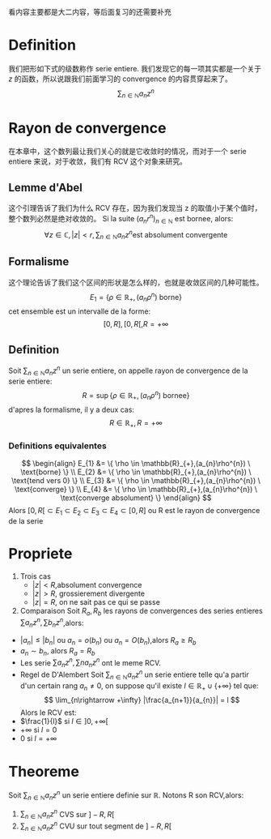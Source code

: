 看内容主要都是大二内容，等后面复习的还需要补充
# Definition
我们把形如下式的级数称作 serie entiere.
我们发现它的每一项其实都是一个关于 $z$ 的函数，所以说跟我们前面学习的 convergence 的内容贯穿起来了。
$$
\sum_{n \in \mathbb{N}} a_{n} z^{n}
$$
# Rayon de convergence
在本章中，这个数列最让我们关心的就是它收敛时的情况，而对于一个 serie entiere 来说，对于收敛，我们有 RCV 这个对象来研究。
## Lemme d'Abel
这个引理告诉了我们为什么 RCV 存在，因为我们发现当 z 的取值小于某个值时，整个数列必然是绝对收敛的。
Si la suite $(a_{n}r^{n})_{n \in \mathbb{N}}$ est bornee, alors:
$$
\forall z \in \mathbb{C},|z|<r,\sum_{n \in \mathbb{N}}a_{n}z^{n} \text{est absolument convergente}
$$
## Formalisme
这个理论告诉了我们这个区间的形状是怎么样的，也就是收敛区间的几种可能性。
$$
E_{1} = \{ \rho\in \mathbb{R}_{+},(a_{n}\rho^{n}) \ \text{borne} \}
$$
cet ensemble est un intervalle de la forme:
$$
[0,R],[0,R[,R = +\infty
$$
## Definition
Soit $\sum_{n \in \mathbb{N}} a_{n} z^{n}$ un serie entiere, on appelle rayon de convergence de la serie entiere:
$$
R = \sup\{ \rho \in \mathbb{R}_{+},(a_{n}\rho^{n}) \ \text{bornee} \}
$$
d'apres la formalisme, il y a deux cas:
$$
R \in \mathbb{R}_{+},R = +\infty
$$
### Definitions equivalentes
$$
\begin{align}
E_{1} &= \{ \rho \in \mathbb{R}_{+},(a_{n}\rho^{n}) \ \text{borne} \} \\
E_{2} &= \{ \rho \in \mathbb{R}_{+},(a_{n}\rho^{n}) \ \text{tend vers 0} \} \\
E_{3} &= \{ \rho \in \mathbb{R}_{+},(a_{n}\rho^{n}) \ \text{converge} \} \\
E_{4} &= \{ \rho \in \mathbb{R}_{+},(a_{n}\rho^{n}) \ \text{converge absolument} \}
\end{align}
$$
Alors $[0,R[\subset E_{1} \subset E_{2} \subset E_{3} \subset E_{4} \subset [0,R]$ ou R est le rayon de convergence de la serie

# Propriete
1. Trois cas
	- $|z|<R$,absolument convergence 
	- $|z|>R$, grossierement divergente
	- $|z|=R$, on ne sait pas ce qui se passe
2. Comparaison
Soit $R_{a},R_{b}$ les rayons de convergences des series entieres $\sum a_{n}z^{n},\sum b_{n}z^{n}$,alors:
- $|a_{n}|\le|b_{n}|$ ou $a_{n} = o(b_{n})$ ou $a_{n} = O(b_{n})$,alors $R_{a}\ge R_{b}$
- $a_{n} \sim b_{n}$, alors $R_{a} = R_{b}$
- Les serie $\sum a_{n}z^{n},\sum na_{n}z^{n}$ ont le meme RCV.
- Regel de D'Alembert
Soit $\sum_{n \in \mathbb{N}} a_{n} z^{n}$ un serie entiere telle qu'a partir d'un certain rang $a_{n} \ne 0$, on suppose qu'il existe $l \in \mathbb{R}_{+}\cup \{ +\infty \}$ tel que:
$$
\lim_{n\rightarrow +\infty} |\frac{a_{n+1}}{a_{n}}| = l
$$
Alors le RCV est:
- $\frac{1}{l}$ si $l \in ]0,+\infty[$
- $+\infty$ si $l = 0$
- 0 si $l = +\infty$

# Theoreme
Soit $\sum_{n \in \mathbb{N}} a_{n} z^{n}$ un serie entiere definie sur $\mathbb{R}$. Notons R son RCV,alors:
1. $\sum_{n \in \mathbb{N}} a_{n} z^{n}$ CVS sur $]-R,R[$
2. $\sum_{n \in \mathbb{N}} a_{n} z^{n}$ CVU sur tout segment de $]-R,R[$
